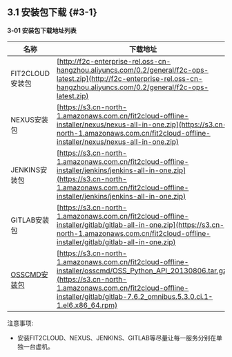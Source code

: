 ## **3.1 安装包下载** {#3-1}

**3‐01 安装包下载地址列表**

| 名称 | 下载地址 |
| --- | --- |
| FIT2CLOUD安装包 | [http://f2c-enterprise-rel.oss-cn-hangzhou.aliyuncs.com/0.2/general/f2c-ops-latest.zip](http://f2c-enterprise-rel.oss-cn-hangzhou.aliyuncs.com/0.2/general/f2c-ops-latest.zip) |
| NEXUS安装包 | [https://s3.cn-north-1.amazonaws.com.cn/fit2cloud-offline-installer/nexus/nexus-all-in-one.zip](https://s3.cn-north-1.amazonaws.com.cn/fit2cloud-offline-installer/nexus/nexus-all-in-one.zip) |
| JENKINS安装包 | [https://s3.cn-north-1.amazonaws.com.cn/fit2cloud-offline-installer/jenkins/jenkins-all-in-one.zip](https://s3.cn-north-1.amazonaws.com.cn/fit2cloud-offline-installer/jenkins/jenkins-all-in-one.zip) |
| GITLAB安装包 | [https://s3.cn-north-1.amazonaws.com.cn/fit2cloud-offline-installer/gitlab/gitlab-all-in-one.zip](https://s3.cn-north-1.amazonaws.com.cn/fit2cloud-offline-installer/gitlab/gitlab-all-in-one.zip) |
| [OSS](https://s3.cn-north-1.amazonaws.com.cn/fit2cloud-offline-installer/gitlab/gitlab-7.6.2_omnibus.5.3.0.ci.1-1.el6.x86_64.rpm)[CMD安装包](https://s3.cn-north-1.amazonaws.com.cn/fit2cloud-offline-installer/gitlab/gitlab-7.6.2_omnibus.5.3.0.ci.1-1.el6.x86_64.rpm) | [https://s3.cn-north-1.amazonaws.com.cn/fit2cloud-offline-installer/osscmd/OSS_Python_API_20130806.tar.gz](https://s3.cn-north-1.amazonaws.com.cn/fit2cloud-offline-installer/gitlab/gitlab-7.6.2_omnibus.5.3.0.ci.1-1.el6.x86_64.rpm) |


注意事项:

*   安装FIT2CLOUD、NEXUS、JENKINS、GITLAB等尽量让每一服务分别在单独一台虚机。